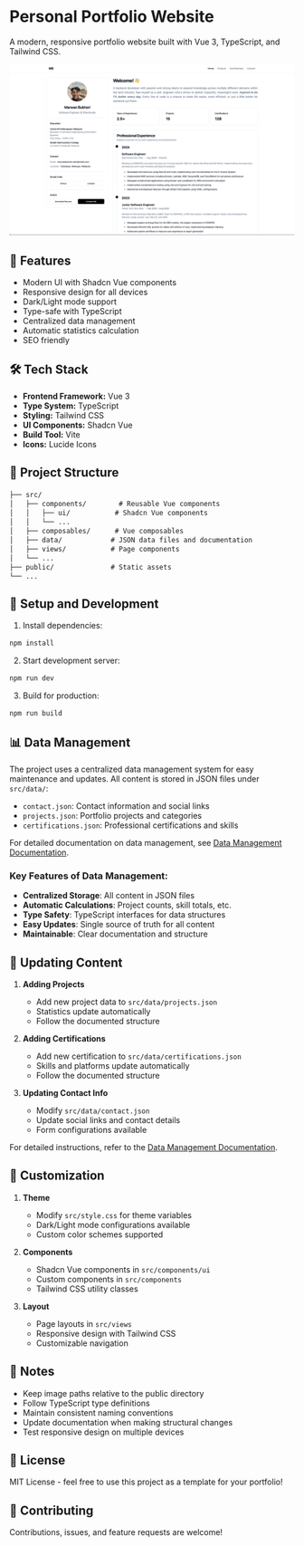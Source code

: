 # Personal Portfolio Website

A modern, responsive portfolio website built with Vue 3, TypeScript, and Tailwind CSS.

![alt text](src/assets/img/screenshot.png)

## 🚀 Features

- Modern UI with Shadcn Vue components
- Responsive design for all devices
- Dark/Light mode support
- Type-safe with TypeScript
- Centralized data management
- Automatic statistics calculation
- SEO friendly

## 🛠️ Tech Stack

- **Frontend Framework:** Vue 3
- **Type System:** TypeScript
- **Styling:** Tailwind CSS
- **UI Components:** Shadcn Vue
- **Build Tool:** Vite
- **Icons:** Lucide Icons

## 📁 Project Structure

```
├── src/
│   ├── components/        # Reusable Vue components
│   │   ├── ui/           # Shadcn Vue components
│   │   └── ...
│   ├── composables/      # Vue composables
│   ├── data/            # JSON data files and documentation
│   ├── views/           # Page components
│   └── ...
├── public/              # Static assets
└── ...
```

## 🔧 Setup and Development

1. Install dependencies:
```bash
npm install
```

2. Start development server:
```bash
npm run dev
```

3. Build for production:
```bash
npm run build
```

## 📊 Data Management

The project uses a centralized data management system for easy maintenance and updates. All content is stored in JSON files under `src/data/`:

- `contact.json`: Contact information and social links
- `projects.json`: Portfolio projects and categories
- `certifications.json`: Professional certifications and skills

For detailed documentation on data management, see [Data Management Documentation](src/data/README.md).

### Key Features of Data Management:

- **Centralized Storage**: All content in JSON files
- **Automatic Calculations**: Project counts, skill totals, etc.
- **Type Safety**: TypeScript interfaces for data structures
- **Easy Updates**: Single source of truth for all content
- **Maintainable**: Clear documentation and structure

## 🔄 Updating Content

1. **Adding Projects**
   - Add new project data to `src/data/projects.json`
   - Statistics update automatically
   - Follow the documented structure

2. **Adding Certifications**
   - Add new certification to `src/data/certifications.json`
   - Skills and platforms update automatically
   - Follow the documented structure

3. **Updating Contact Info**
   - Modify `src/data/contact.json`
   - Update social links and contact details
   - Form configurations available

For detailed instructions, refer to the [Data Management Documentation](src/data/README.md).

## 🎨 Customization

1. **Theme**
   - Modify `src/style.css` for theme variables
   - Dark/Light mode configurations available
   - Custom color schemes supported

2. **Components**
   - Shadcn Vue components in `src/components/ui`
   - Custom components in `src/components`
   - Tailwind CSS utility classes

3. **Layout**
   - Page layouts in `src/views`
   - Responsive design with Tailwind CSS
   - Customizable navigation

## 📝 Notes

- Keep image paths relative to the public directory
- Follow TypeScript type definitions
- Maintain consistent naming conventions
- Update documentation when making structural changes
- Test responsive design on multiple devices

## 📄 License

MIT License - feel free to use this project as a template for your portfolio!

## 🤝 Contributing

Contributions, issues, and feature requests are welcome!

